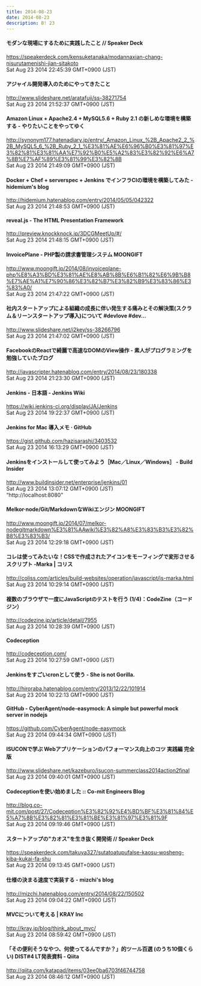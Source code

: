 ```yaml
---
title: 2014-08-23
date: 2014-08-23
description: B! 23
---
```


#### モダンな現場にするために実践したこと // Speaker Deck
https://speakerdeck.com/kensuketanaka/modannaxian-chang-nisurutamenishi-jian-sitakoto<br>
Sat Aug 23 2014 22:45:39 GMT+0900 (JST)<br>


#### アジャイル開発導入のためにやってきたこと
http://www.slideshare.net/aratafuji/ss-38271754<br>
Sat Aug 23 2014 21:52:37 GMT+0900 (JST)<br>


####  Amazon Linux + Apache2.4 + MySQL5.6 + Ruby 2.1 の新しめな環境を構築する - やりたいことをやってゆく
http://synonym177.hatenadiary.jp/entry/_Amazon_Linux_%2B_Apache2_2_%2B_MySQL5_6_%2B_Ruby_2_1_%E3%81%AE%E6%96%B0%E3%81%97%E3%82%81%E3%81%AA%E7%92%B0%E5%A2%83%E3%82%92%E6%A7%8B%E7%AF%89%E3%81%99%E3%82%8B<br>
Sat Aug 23 2014 21:49:09 GMT+0900 (JST)<br>


#### Docker + Chef + serverspec + Jenkins でインフラCIの環境を構築してみた - hidemium's blog
http://hidemium.hatenablog.com/entry/2014/05/05/042322<br>
Sat Aug 23 2014 21:48:53 GMT+0900 (JST)<br>


#### reveal.js - The HTML Presentation Framework
http://preview.knockknock.jp/3DCGMeetUp/#/<br>
Sat Aug 23 2014 21:48:15 GMT+0900 (JST)<br>


#### InvoicePlane - PHP製の請求書管理システム MOONGIFT
http://www.moongift.jp/2014/08/invoiceplane-php%E8%A3%BD%E3%81%AE%E8%AB%8B%E6%B1%82%E6%9B%B8%E7%AE%A1%E7%90%86%E3%82%B7%E3%82%B9%E3%83%86%E3%83%A0/<br>
Sat Aug 23 2014 21:47:22 GMT+0900 (JST)<br>


#### 社内スタートアップによる組織の成長に伴い発生する痛みとその解決策(スクラム＆リーンスタートアップ導入)について #devlove #dev…
http://www.slideshare.net/i2key/ss-38266796<br>
Sat Aug 23 2014 21:47:02 GMT+0900 (JST)<br>


#### FacebookのReactで綺麗で高速なDOMのView操作 - 素人がプログラミングを勉強していたブログ
http://javascripter.hatenablog.com/entry/2014/08/23/180338<br>
Sat Aug 23 2014 21:23:30 GMT+0900 (JST)<br>


#### Jenkins - 日本語 - Jenkins Wiki
https://wiki.jenkins-ci.org/display/JA/Jenkins<br>
Sat Aug 23 2014 19:22:37 GMT+0900 (JST)<br>


#### Jenkins for Mac 導入メモ · GitHub
https://gist.github.com/hazisarashi/3403532<br>
Sat Aug 23 2014 16:13:29 GMT+0900 (JST)<br>


#### Jenkinsをインストールして使ってみよう［Mac／Linux／Windows］ - Build Insider
http://www.buildinsider.net/enterprise/jenkins/01<br>
Sat Aug 23 2014 13:07:12 GMT+0900 (JST)<br>
“http://localhost:8080”


#### Melkor·node/Git/MarkdownなWikiエンジン MOONGIFT
http://www.moongift.jp/2014/07/melkor-nodegitmarkdown%E3%81%AAwiki%E3%82%A8%E3%83%B3%E3%82%B8%E3%83%B3/<br>
Sat Aug 23 2014 12:29:18 GMT+0900 (JST)<br>


####   コレは使ってみたいな！CSSで作成されたアイコンをモーフィングで変形させるスクリプト -Marka | コリス
http://coliss.com/articles/build-websites/operation/javascript/js-marka.html<br>
Sat Aug 23 2014 10:29:14 GMT+0900 (JST)<br>


#### 複数のブラウザで一度にJavaScriptのテストを行う (1/4)：CodeZine（コードジン）
http://codezine.jp/article/detail/7955<br>
Sat Aug 23 2014 10:28:39 GMT+0900 (JST)<br>


####                 Codeception            
http://codeception.com/<br>
Sat Aug 23 2014 10:27:59 GMT+0900 (JST)<br>


#### Jenkinsをすごいcronとして使う - She is not Gorilla.
http://hiroraba.hatenablog.com/entry/2013/12/22/101914<br>
Sat Aug 23 2014 10:22:13 GMT+0900 (JST)<br>


#### GitHub - CyberAgent/node-easymock: A simple but powerful mock server in nodejs
https://github.com/CyberAgent/node-easymock<br>
Sat Aug 23 2014 09:44:34 GMT+0900 (JST)<br>


#### ISUCONで学ぶ Webアプリケーションのパフォーマンス向上のコツ 実践編 完全版
http://www.slideshare.net/kazeburo/isucon-summerclass2014action2final<br>
Sat Aug 23 2014 09:40:01 GMT+0900 (JST)<br>


#### Codeceptionを使い始めました :: Co-mit Engineers Blog
http://blog.co-mit.com/post/27/Codeception%E3%82%92%E4%BD%BF%E3%81%84%E5%A7%8B%E3%82%81%E3%81%BE%E3%81%97%E3%81%9F<br>
Sat Aug 23 2014 09:19:46 GMT+0900 (JST)<br>


#### スタートアップの"カオス"を生き抜く開発術 // Speaker Deck
https://speakerdeck.com/takuya327/sutatoatupufalse-kaosu-wosheng-kiba-kukai-fa-shu<br>
Sat Aug 23 2014 09:13:45 GMT+0900 (JST)<br>


#### 仕様の決まる速度で実装する - mizchi's blog
http://mizchi.hatenablog.com/entry/2014/08/22/150502<br>
Sat Aug 23 2014 09:04:22 GMT+0900 (JST)<br>


#### MVCについて考える | KRAY Inc
http://kray.jp/blog/think_about_mvc/<br>
Sat Aug 23 2014 08:59:42 GMT+0900 (JST)<br>


#### 「その便利そうなやつ、何使ってるんですか？」的ツール百選 (のうち10個くらい) DIST#4 LT発表資料 - Qiita
http://qiita.com/katapad/items/03ee0ba6703f46744758<br>
Sat Aug 23 2014 08:46:12 GMT+0900 (JST)<br>


